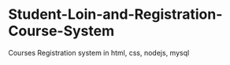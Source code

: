 # Student-Loin-and-Registration-Course-System
Courses Registration system in html, css, nodejs, mysql

